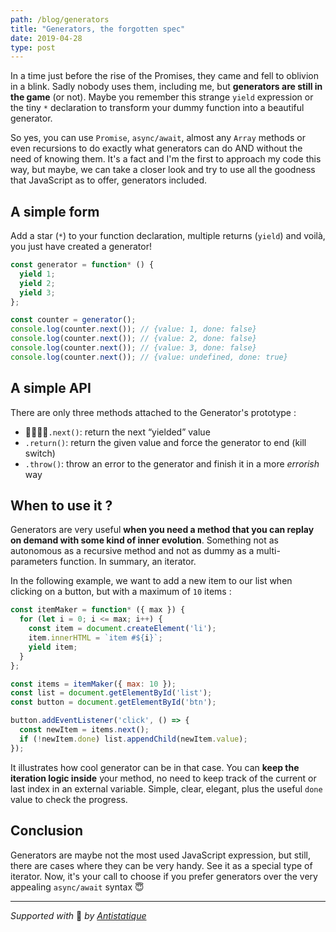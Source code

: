 ```yaml
---
path: /blog/generators
title: "Generators, the forgotten spec"
date: 2019-04-28
type: post
---
```


In a time just before the rise of the Promises, they came and fell to oblivion in a blink. Sadly nobody uses them, including me, but **generators are still in the game** (or not). Maybe you remember this strange `yield` expression or the tiny `*` declaration to transform your dummy function into a beautiful generator.

So yes, you can use `Promise`, `async/await`, almost any `Array`  methods or even recursions to do exactly what generators can do AND without the need of knowing them. It's a fact and I'm the first to approach my code this way, but maybe, we can take a closer look and try to use all the goodness that JavaScript as to offer, generators included.

## A simple form
Add a star (`*`) to your function declaration, multiple returns (`yield`) and voilà, you just have created a generator!

```js
const generator = function* () {
  yield 1;
  yield 2;
  yield 3;
};

const counter = generator();
console.log(counter.next()); // {value: 1, done: false}
console.log(counter.next()); // {value: 2, done: false}
console.log(counter.next()); // {value: 3, done: false}
console.log(counter.next()); // {value: undefined, done: true}
```

## A simple API
There are only three methods attached to the Generator's prototype :
- `.next()`: return the next “yielded” value
- `.return()`: return the given value and force the generator to end (kill switch)
- `.throw()`: throw an error to the generator and finish it in a more *errorish* way

## When to use it ?
Generators are very useful **when you need a method that you can replay on demand with some kind of inner evolution**. Something not as autonomous as a recursive method and not as dummy as a multi-parameters function. In summary, an iterator.

In the following example, we want to add a new item to our list when clicking on a button, but with a maximum of `10` items :

```js
const itemMaker = function* ({ max }) {
  for (let i = 0; i <= max; i++) {
    const item = document.createElement('li');
    item.innerHTML = `item #${i}`;
    yield item;
  }
};

const items = itemMaker({ max: 10 });
const list = document.getElementById('list');
const button = document.getElementById('btn');

button.addEventListener('click', () => {
  const newItem = items.next();
  if (!newItem.done) list.appendChild(newItem.value);
});
```

It illustrates how cool generator can be in that case. You can **keep the iteration logic inside** your method, no need to keep track of the current or last index in an external variable. Simple, clear, elegant, plus the useful `done` value to check the progress.

## Conclusion
Generators are maybe not the most used JavaScript expression, but still, there are cases where they can be very handy. See it as a special type of iterator. Now, it's your call to choose if you prefer generators over the very appealing `async/await` syntax :innocent:

---

*Supported with* 💛 *by [Antistatique](https://antistatique.net)*